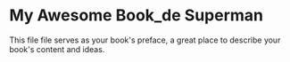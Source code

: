 # My Awesome Book\_de Superman

This file file serves as your book's preface, a great place to describe your book's content and ideas.

